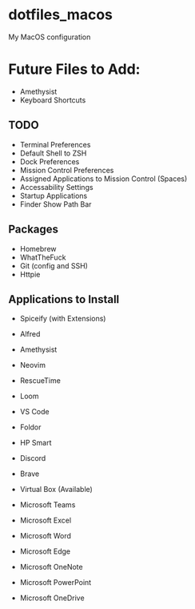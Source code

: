 # dotfiles_macos
My MacOS configuration

# Future Files to Add:
- Amethysist
- Keyboard Shortcuts

## TODO
- Terminal Preferences
- Default Shell to ZSH
- Dock Preferences
- Mission Control Preferences
- Assigned Applications to Mission Control (Spaces)
- Accessability Settings
- Startup Applications
- Finder Show Path Bar

## Packages
- Homebrew
- WhatTheFuck
- Git (config and SSH)
- Httpie

## Applications to Install
- Spiceify (with Extensions)
- Alfred
- Amethysist
- Neovim
- RescueTime
- Loom
- VS Code
- Foldor
- HP Smart
- Discord
- Brave
- Virtual Box (Available)

- Microsoft Teams
- Microsoft Excel
- Microsoft Word
- Microsoft Edge
- Microsoft OneNote
- Microsoft PowerPoint
- Microsoft OneDrive

